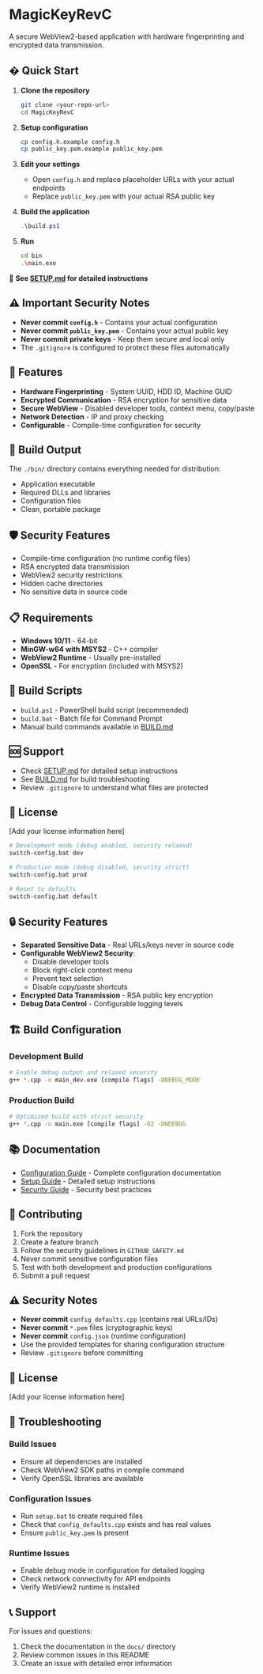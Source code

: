 # MagicKeyRevC

A secure WebView2-based application with hardware fingerprinting and encrypted data transmission.

## � Quick Start

1. **Clone the repository**
   ```bash
   git clone <your-repo-url>
   cd MagicKeyRevC
   ```

2. **Setup configuration**
   ```bash
   cp config.h.example config.h
   cp public_key.pem.example public_key.pem
   ```

3. **Edit your settings**
   - Open `config.h` and replace placeholder URLs with your actual endpoints
   - Replace `public_key.pem` with your actual RSA public key

4. **Build the application**
   ```powershell
   .\build.ps1
   ```

5. **Run**
   ```bash
   cd bin
   .\main.exe
   ```

📖 **See [SETUP.md](SETUP.md) for detailed instructions**

## ⚠️ Important Security Notes

- **Never commit `config.h`** - Contains your actual configuration
- **Never commit `public_key.pem`** - Contains your actual public key  
- **Never commit private keys** - Keep them secure and local only
- The `.gitignore` is configured to protect these files automatically

## 🔧 Features

- **Hardware Fingerprinting** - System UUID, HDD ID, Machine GUID
- **Encrypted Communication** - RSA encryption for sensitive data
- **Secure WebView** - Disabled developer tools, context menu, copy/paste
- **Network Detection** - IP and proxy checking
- **Configurable** - Compile-time configuration for security

## 📁 Build Output

The `./bin/` directory contains everything needed for distribution:
- Application executable
- Required DLLs and libraries  
- Configuration files
- Clean, portable package

## 🛡️ Security Features

- Compile-time configuration (no runtime config files)
- RSA encrypted data transmission
- WebView2 security restrictions
- Hidden cache directories
- No sensitive data in source code

## 📋 Requirements

- **Windows 10/11** - 64-bit
- **MinGW-w64 with MSYS2** - C++ compiler
- **WebView2 Runtime** - Usually pre-installed
- **OpenSSL** - For encryption (included with MSYS2)

## 🔨 Build Scripts

- `build.ps1` - PowerShell build script (recommended)
- `build.bat` - Batch file for Command Prompt
- Manual build commands available in [BUILD.md](BUILD.md)

## 🆘 Support

- Check [SETUP.md](SETUP.md) for detailed setup instructions
- See [BUILD.md](BUILD.md) for build troubleshooting
- Review `.gitignore` to understand what files are protected

## 📄 License

[Add your license information here]
```bash
# Development mode (debug enabled, security relaxed)
switch-config.bat dev

# Production mode (debug disabled, security strict)
switch-config.bat prod

# Reset to defaults
switch-config.bat default
```

## 🔒 Security Features

- **Separated Sensitive Data** - Real URLs/keys never in source code
- **Configurable WebView2 Security**:
  - Disable developer tools
  - Block right-click context menu
  - Prevent text selection
  - Disable copy/paste shortcuts
- **Encrypted Data Transmission** - RSA public key encryption
- **Debug Data Control** - Configurable logging levels

## 🏗️ Build Configuration

### Development Build
```bash
# Enable debug output and relaxed security
g++ *.cpp -o main_dev.exe [compile flags] -DDEBUG_MODE
```

### Production Build
```bash
# Optimized build with strict security
g++ *.cpp -o main.exe [compile flags] -O2 -DNDEBUG
```

## 📚 Documentation

- [Configuration Guide](CONFIG_README.md) - Complete configuration documentation
- [Setup Guide](SETUP.md) - Detailed setup instructions
- [Security Guide](GITHUB_SAFETY.md) - Security best practices

## 🤝 Contributing

1. Fork the repository
2. Create a feature branch
3. Follow the security guidelines in `GITHUB_SAFETY.md`
4. Never commit sensitive configuration files
5. Test with both development and production configurations
6. Submit a pull request

## ⚠️ Security Notes

- **Never commit** `config_defaults.cpp` (contains real URLs/IDs)
- **Never commit** `*.pem` files (cryptographic keys)
- **Never commit** `config.json` (runtime configuration)
- Use the provided templates for sharing configuration structure
- Review `.gitignore` before committing

## 📄 License

[Add your license information here]

## 🐛 Troubleshooting

### Build Issues
- Ensure all dependencies are installed
- Check WebView2 SDK paths in compile command
- Verify OpenSSL libraries are available

### Configuration Issues
- Run `setup.bat` to create required files
- Check that `config_defaults.cpp` exists and has real values
- Ensure `public_key.pem` is present

### Runtime Issues
- Enable debug mode in configuration for detailed logging
- Check network connectivity for API endpoints
- Verify WebView2 runtime is installed

## 📞 Support

For issues and questions:
1. Check the documentation in the `docs/` directory
2. Review common issues in this README
3. Create an issue with detailed error information
